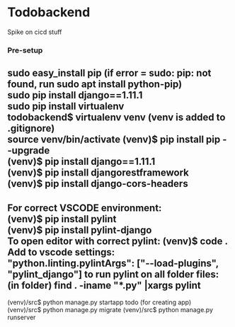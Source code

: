 # Todobackend
Spike on cicd stuff

### Pre-setup
sudo easy_install pip (if error = sudo: pip: not found, run sudo apt install python-pip)  
sudo pip install django==1.11.1  
sudo pip install virtualenv  
todobackend$ virtualenv venv (venv is added to .gitignore)  
source venv/bin/activate
(venv)$ pip install pip --upgrade  
(venv)$ pip install django==1.11.1  
(venv)$ pip install djangorestframework  
(venv)$ pip install django-cors-headers  
---
For correct VSCODE environment:  
(venv)$ pip install pylint  
(venv)$ pip install pylint-django  
To open editor with correct pylint: (venv)$ code .  
Add to vscode settings: "python.linting.pylintArgs": ["--load-plugins", "pylint_django"]
to run pylint on all folder files: (in folder) find . -iname "*.py" |xargs pylint
---  
(venv)/src$ python manage.py startapp todo (for creating app)  
(venv)/src$ python manage.py migrate
(venv)/src$ python manage.py runserver
